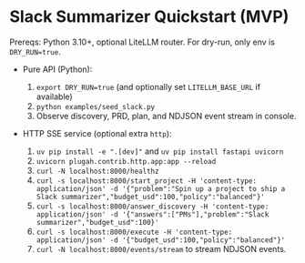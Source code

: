 # Slack Summarizer Quickstart (MVP)

Prereqs: Python 3.10+, optional LiteLLM router. For dry-run, only env is `DRY_RUN=true`.

- Pure API (Python):
  1. `export DRY_RUN=true` (and optionally set `LITELLM_BASE_URL` if available)
  2. `python examples/seed_slack.py`
  3. Observe discovery, PRD, plan, and NDJSON event stream in console.

- HTTP SSE service (optional extra `http`):
  1. `uv pip install -e ".[dev]"` and `uv pip install fastapi uvicorn`
  2. `uvicorn plugah.contrib.http.app:app --reload`
  3. `curl -N localhost:8000/healthz`
  4. `curl -s localhost:8000/start_project -H 'content-type: application/json' -d '{"problem":"Spin up a project to ship a Slack summarizer","budget_usd":100,"policy":"balanced"}'`
  5. `curl -s localhost:8000/answer_discovery -H 'content-type: application/json' -d '{"answers":["PMs"],"problem":"Slack summarizer","budget_usd":100}'`
  6. `curl -s localhost:8000/execute -H 'content-type: application/json' -d '{"budget_usd":100,"policy":"balanced"}'`
  7. `curl -N localhost:8000/events/stream` to stream NDJSON events.
